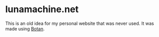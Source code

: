 # lunamachine.net
This is an old idea for my personal website that was never used. It was made using [Botan](github.com/polymoon/botan).
